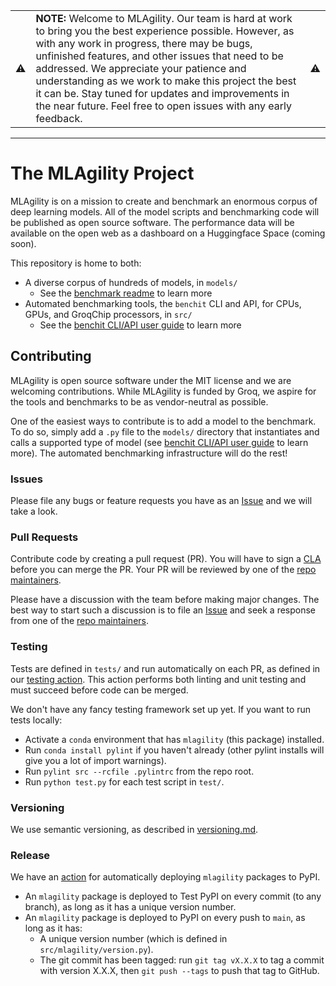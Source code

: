 <table>
<tr>
<td>⚠️</td>
<td>
<strong>NOTE:</strong> Welcome to MLAgility. Our team is hard at work to bring you the best experience possible. However, as with any work in progress, there may be bugs, unfinished features, and other issues that need to be addressed. We appreciate your patience and understanding as we work to make this project the best it can be. Stay tuned for updates and improvements in the near future.
Feel free to open issues with any early feedback.
</td>
<td>⚠️</td>
</tr>
</table>

----
# The MLAgility Project

MLAgility is on a mission to create and benchmark an enormous corpus of deep learning models. All of the model scripts and benchmarking code will be published as open source software. The performance data will be available on the open web as a dashboard on a Huggingface Space (coming soon).

This repository is home to both:
- A diverse corpus of hundreds of models, in `models/`
  - See the [benchmark readme](https://github.com/groq/mlagility/blob/main/models/readme.md) to learn more
- Automated benchmarking tools, the `benchit` CLI and API, for CPUs, GPUs, and GroqChip processors, in `src/`
  - See the [benchit CLI/API user guide](https://github.com/groq/mlagility/blob/main/docs/benchit_user_guide.md) to learn more

## Contributing

MLAgility is open source software under the MIT license and we are welcoming contributions. While MLAgility is funded by Groq, we aspire for the tools and benchmarks to be as vendor-neutral as possible.

One of the easiest ways to contribute is to add a model to the benchmark. To do so, simply add a `.py` file to the `models/` directory that instantiates and calls a supported type of model (see [benchit CLI/API user guide](https://github.com/groq/mlagility/blob/main/docs/benchit_user_guide.md) to learn more). The automated benchmarking infrastructure will do the rest!

### Issues

Please file any bugs or feature requests you have as an [Issue](https://github.com/groq/mlagility/issues) and we will take a look.

### Pull Requests

Contribute code by creating a pull request (PR). You will have to sign a [CLA](https://github.com/groq/mlagility/blob/main/cla.md) before you can merge the PR. Your PR will be reviewed by one of the [repo maintainers](https://github.com/groq/mlagility/blob/main/CODEOWNERS).

Please have a discussion with the team before making major changes. The best way to start such a discussion is to file an [Issue](https://github.com/groq/mlagility/issues) and seek a response from one of the [repo maintainers](https://github.com/groq/mlagility/blob/main/CODEOWNERS).

### Testing

Tests are defined in `tests/` and run automatically on each PR, as defined in our [testing action](https://github.com/groq/mlagility/blob/main/.github/workflows/test.yml). This action performs both linting and unit testing and must succeed before code can be merged.

We don't have any fancy testing framework set up yet. If you want to run tests locally:
- Activate a `conda` environment that has `mlagility` (this package) installed.
- Run `conda install pylint` if you haven't already (other pylint installs will give you a lot of import warnings).
- Run `pylint src --rcfile .pylintrc` from the repo root.
- Run `python test.py` for each test script in `test/`.

### Versioning

We use semantic versioning, as described in [versioning.md](https://github.com/groq/mlagility/blob/main/docs/versioning.md).

### Release

We have an [action](https://github.com/groq/mlagility/blob/main/.github/workflows/publish-to-test-pypi.yml) for automatically deploying `mlagility` packages to PyPI.
- An `mlagility` package is deployed to Test PyPI on every commit (to any branch), as long as it has a unique version number.
- An `mlagility` package is deployed to PyPI on every push to `main`, as long as it has:
  - A unique version number (which is defined in `src/mlagility/version.py`).
  - The git commit has been tagged: run `git tag vX.X.X` to tag a commit with version X.X.X, then `git push --tags` to push that tag to GitHub.
